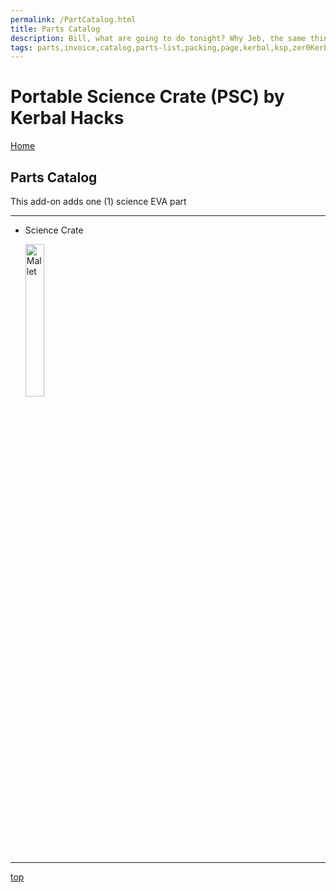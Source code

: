 ```yaml
---
permalink: /PartCatalog.html
title: Parts Catalog
description: Bill, what are going to do tonight? Why Jeb, the same thing we do every night, Take over the world!
tags: parts,invoice,catalog,parts-list,packing,page,kerbal,ksp,zer0Kerbal,zedK
---
```


<!-- PartsCatalog.md v1.1.4.0
Portable Science Crate (PSC) by Kerbal Hacks
created: 01 Feb 2022
updated: 15 May 2022 -->

<script src="https://kit.fontawesome.com/0ea5493613.js" crossorigin="anonymous"></script>
<i class="fa-solid fa-explosion fa-beat-fade fa-3x" style="--fa-beat-fade-opacity: 0.1; --fa-beat-fade-scale: 1.25;color: #FF7E03" ></i>

# Portable Science Crate (PSC) by Kerbal Hacks

[Home](./index.md)

## Parts Catalog

This add-on adds one (1) science EVA part

---

* Science Crate

  <img src="https://raw.githubusercontent.com/zer0KerbalPortableScienceCratemaster/GameDataPortableScienceCrateParts/%40thumbs/psc-science-crate_icon.png" alt="Mallet" width="25%" height="25%" />

---

[top](#Parts-Catalog)

<!-- this file CC BY-ND 4.0 by zer0Kerbal -->